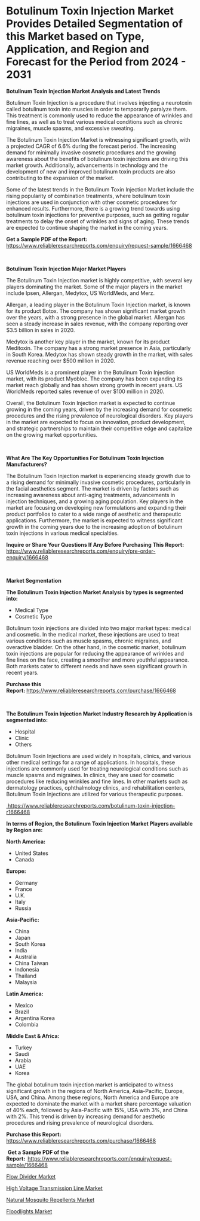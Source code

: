 <p><h1>Botulinum Toxin Injection Market Provides Detailed Segmentation of this Market based on Type, Application, and Region and Forecast for the Period from 2024 - 2031</h1></p><p><strong>Botulinum Toxin Injection Market Analysis and Latest Trends</strong></p>
<p><p>Botulinum Toxin Injection is a procedure that involves injecting a neurotoxin called botulinum toxin into muscles in order to temporarily paralyze them. This treatment is commonly used to reduce the appearance of wrinkles and fine lines, as well as to treat various medical conditions such as chronic migraines, muscle spasms, and excessive sweating.</p><p>The Botulinum Toxin Injection Market is witnessing significant growth, with a projected CAGR of 6.6% during the forecast period. The increasing demand for minimally invasive cosmetic procedures and the growing awareness about the benefits of botulinum toxin injections are driving this market growth. Additionally, advancements in technology and the development of new and improved botulinum toxin products are also contributing to the expansion of the market.</p><p>Some of the latest trends in the Botulinum Toxin Injection Market include the rising popularity of combination treatments, where botulinum toxin injections are used in conjunction with other cosmetic procedures for enhanced results. Furthermore, there is a growing trend towards using botulinum toxin injections for preventive purposes, such as getting regular treatments to delay the onset of wrinkles and signs of aging. These trends are expected to continue shaping the market in the coming years.</p></p>
<p><strong>Get a Sample PDF of the Report:&nbsp;</strong> <a href="https://www.reliableresearchreports.com/enquiry/request-sample/1666468">https://www.reliableresearchreports.com/enquiry/request-sample/1666468</a></p>
<p>&nbsp;</p>
<p><strong>Botulinum Toxin Injection Major Market Players</strong></p>
<p><p>The Botulinum Toxin Injection market is highly competitive, with several key players dominating the market. Some of the major players in the market include Ipsen, Allergan, Medytox, US WorldMeds, and Merz.</p><p>Allergan, a leading player in the Botulinum Toxin Injection market, is known for its product Botox. The company has shown significant market growth over the years, with a strong presence in the global market. Allergan has seen a steady increase in sales revenue, with the company reporting over $3.5 billion in sales in 2020.</p><p>Medytox is another key player in the market, known for its product Meditoxin. The company has a strong market presence in Asia, particularly in South Korea. Medytox has shown steady growth in the market, with sales revenue reaching over $500 million in 2020.</p><p>US WorldMeds is a prominent player in the Botulinum Toxin Injection market, with its product Myobloc. The company has been expanding its market reach globally and has shown strong growth in recent years. US WorldMeds reported sales revenue of over $100 million in 2020.</p><p>Overall, the Botulinum Toxin Injection market is expected to continue growing in the coming years, driven by the increasing demand for cosmetic procedures and the rising prevalence of neurological disorders. Key players in the market are expected to focus on innovation, product development, and strategic partnerships to maintain their competitive edge and capitalize on the growing market opportunities.</p></p>
<p>&nbsp;</p>
<p><strong>What Are The Key Opportunities For Botulinum Toxin Injection Manufacturers?</strong></p>
<p><p>The Botulinum Toxin Injection market is experiencing steady growth due to a rising demand for minimally invasive cosmetic procedures, particularly in the facial aesthetics segment. The market is driven by factors such as increasing awareness about anti-aging treatments, advancements in injection techniques, and a growing aging population. Key players in the market are focusing on developing new formulations and expanding their product portfolios to cater to a wide range of aesthetic and therapeutic applications. Furthermore, the market is expected to witness significant growth in the coming years due to the increasing adoption of botulinum toxin injections in various medical specialties.</p></p>
<p><strong>Inquire or Share Your Questions If Any Before Purchasing This Report:</strong> <a href="https://www.reliableresearchreports.com/enquiry/pre-order-enquiry/1666468">https://www.reliableresearchreports.com/enquiry/pre-order-enquiry/1666468</a></p>
<p>&nbsp;</p>
<p><strong>Market Segmentation</strong></p>
<p><strong>The Botulinum Toxin Injection Market Analysis by types is segmented into:</strong></p>
<p><ul><li>Medical Type</li><li>Cosmetic Type</li></ul></p>
<p><p>Botulinum toxin injections are divided into two major market types: medical and cosmetic. In the medical market, these injections are used to treat various conditions such as muscle spasms, chronic migraines, and overactive bladder. On the other hand, in the cosmetic market, botulinum toxin injections are popular for reducing the appearance of wrinkles and fine lines on the face, creating a smoother and more youthful appearance. Both markets cater to different needs and have seen significant growth in recent years.</p></p>
<p><strong>Purchase this Report:&nbsp;</strong><a href="https://www.reliableresearchreports.com/purchase/1666468">https://www.reliableresearchreports.com/purchase/1666468</a></p>
<p>&nbsp;</p>
<p><strong>The Botulinum Toxin Injection Market Industry Research by Application is segmented into:</strong></p>
<p><ul><li>Hospital</li><li>Clinic</li><li>Others</li></ul></p>
<p><p>Botulinum Toxin Injections are used widely in hospitals, clinics, and various other medical settings for a range of applications. In hospitals, these injections are commonly used for treating neurological conditions such as muscle spasms and migraines. In clinics, they are used for cosmetic procedures like reducing wrinkles and fine lines. In other markets such as dermatology practices, ophthalmology clinics, and rehabilitation centers, Botulinum Toxin Injections are utilized for various therapeutic purposes.</p></p>
<p><a href="https://www.reliableresearchreports.com/botulinum-toxin-injection-r1666468">&nbsp;https://www.reliableresearchreports.com/botulinum-toxin-injection-r1666468</a></p>
<p><strong>In terms of Region, the Botulinum Toxin Injection Market Players available by Region are:</strong></p>
<p>
    <p> <strong> North America: </strong>
        <ul>
            <li>United States</li>
            <li>Canada</li>
        </ul>
        </p> 
    <p> <strong> Europe: </strong>
        <ul>
            <li>Germany</li>
            <li>France</li>
            <li>U.K.</li>
            <li>Italy</li>
            <li>Russia</li>
        </ul>
        </p> 
    <p> <strong> Asia-Pacific: </strong>
        <ul>
            <li>China</li>
            <li>Japan</li>
            <li>South Korea</li>
            <li>India</li>
            <li>Australia</li>
            <li>China Taiwan</li>
            <li>Indonesia</li>
            <li>Thailand</li>
            <li>Malaysia</li>
        </ul>
        </p> 
    <p> <strong> Latin America: </strong>
        <ul>
            <li>Mexico</li>
            <li>Brazil</li>
            <li>Argentina Korea</li>
            <li>Colombia</li>
        </ul>
        </p> 
    <p> <strong> Middle East & Africa: </strong>
        <ul>
            <li>Turkey</li>
            <li>Saudi</li>
            <li>Arabia</li>
            <li>UAE</li>
            <li>Korea</li>
        </ul>
    </p>
    </p>
<p><p>The global botulinum toxin injection market is anticipated to witness significant growth in the regions of North America, Asia-Pacific, Europe, USA, and China. Among these regions, North America and Europe are expected to dominate the market with a market share percentage valuation of 40% each, followed by Asia-Pacific with 15%, USA with 3%, and China with 2%. This trend is driven by increasing demand for aesthetic procedures and rising prevalence of neurological disorders.</p></p>
<p><strong>Purchase this Report: </strong><a href="https://www.reliableresearchreports.com/purchase/1666468">https://www.reliableresearchreports.com/purchase/1666468</a></p>
<p>&nbsp;<strong>Get a Sample PDF of the Report:&nbsp;&nbsp;</strong><a href="https://www.reliableresearchreports.com/enquiry/request-sample/1666468">https://www.reliableresearchreports.com/enquiry/request-sample/1666468</a></p>
<p><strong></strong></p>
<p><p><a href="https://www.linkedin.com/pulse/flow-divider-market-size-cagr-trends-2024-2030-riveting-research-lg1fe">Flow Divider Market</a></p><p><a href="https://github.com/jsmusil/Market-Research-Report-List-3/blob/main/high-voltage-transmission-line-market.md">High Voltage Transmission Line Market</a></p><p><a href="https://github.com/yemakinde/Market-Research-Report-List-2/blob/main/natural-mosquito-repellents-market.md">Natural Mosquito Repellents Market</a></p><p><a href="https://www.linkedin.com/pulse/floodlights-market-analysis-its-cagr-segmentation-global-industry-rwg8c">Floodlights Market</a></p></p>